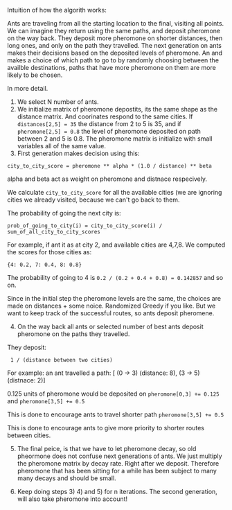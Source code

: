 Intuition of how the algorith works:

Ants are traveling from all the starting location to the final, visiting all points. We can imagine they return using the same paths, and deposit pheromone on the way back. They deposit more pheromone on shorter distances, then long ones, and only on the path they travelled. The next generation on ants makes their decisions based on the deposited levels of pheromone. An and makes a choice of which path to go to by randomly choosing between the availble destinations, paths that have more pheromone on them are more likely to be chosen.

In more detail.

1) We select N number of ants.
2) We initialize matrix of pheromone depostits, its the same shape as the distance matrix. And coorinates respond to the same cities. If `distances[2,5] = 35` the distance from 2 to 5 is 35, and if `pheromone[2,5] = 0.8` the level of pheromone deposited on path between 2 and 5 is 0.8. The pheromone matrix is initialize with small variables all of the same value.
3) First generation makes decision using this:

```
city_to_city_score = pheromone ** alpha * (1.0 / distance) ** beta
```

alpha and beta act as weight on pheromone and distnace respecively. 

We calculate ```city_to_city_score``` for all the available cities (we are ignoring cities we already visited, because we can't go back to them.

The probability of going the next city is:

```
prob_of_going_to_city(i) = city_to_city_score(i) / sum_of_all_city_to_city_scores
```

For example, if ant it as at city 2, and available cities are 4,7,8. We computed the scores for those cities as:

```
{4: 0.2, 7: 0.4, 8: 0.8}
```

The probability of going to 4 is ```0.2 / (0.2 + 0.4 + 0.8) = 0.142857``` and so on.

Since in the initial step the pheromone levels are the same, the choices are made on distances + some noice. Randomized Greedy if you like. But we want to keep track of the successful routes, so ants deposit pheromene.

4) On the way back all ants or selected number of best ants deposit pheromone on the paths they travelled.

They deposit:

```
 1 / (distance between two cities)
```

For example:
an ant travelled a path: [ (0 -> 3) (distance: 8), (3 -> 5) (distnace: 2)]

0.125 units of pheromone would be deposited on ```pheromone[0,3] += 0.125``` and ```pheromone[3,5] += 0.5```

This is done to encourage ants to travel shorter path ```pheromone[3,5] += 0.5```

This is done to encourage ants to give more priority to shorter routes between cities.

5) The final peice, is that we have to let pheromone decay, so old pheormone does not confuse next generations of ants.
We just multiply the pheromone matrix by decay rate. Right after we deposit. Therefore pheromone that has been sitting for a while has been subject to many many decays and should be small.

6) Keep doing steps 3) 4) and 5) for n iterations. The second generation, will also take pheromone into account!








